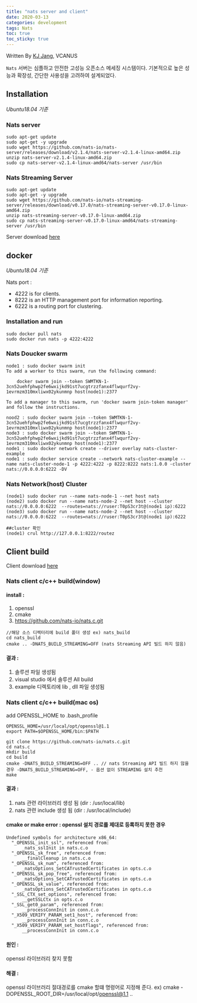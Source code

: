 ```yaml
---
title: "nats server and client"
date: 2020-03-13
categories: development
tags: Nats
toc: true
toc_sticky: true
---
```


Written By [KJ Jang](https://github.com/jjangchan), VCANUS

`Nats` 서버는 심플하고 안전한 고성능 오픈소스 메세징 시스템이다. 기본적으로 높은 성능과 확장성, 간단한 사용성을 고려하여 설계되었다.

## Installation
_Ubuntu18.04 기준_

### Nats server
```
sudo apt-get update
sudo apt-get -y upgrade
sudo wget https://github.com/nats-io/nats-server/releases/download/v2.1.4/nats-server-v2.1.4-linux-amd64.zip
unzip nats-server-v2.1.4-linux-amd64.zip
sudo cp nats-server-v2.1.4-linux-amd64/nats-server /usr/bin
```

### Nats Streaming Server
```
sudo apt-get update
sudo apt-get -y upgrade
sudo wget https://github.com/nats-io/nats-streaming-server/releases/download/v0.17.0/nats-streaming-server-v0.17.0-linux-amd64.zip
unzip nats-streaming-server-v0.17.0-linux-amd64.zip
sudo cp nats-streaming-server-v0.17.0-linux-amd64/nats-streaming-server /usr/bin
```
Server download [here](https://nats.io/download/)

## docker
_Ubuntu18.04 기준_

Nats port :
* 4222 is for clients.
* 8222 is an HTTP management port for information reporting.
* 6222 is a routing port for clustering.

### Installation and run
```
sudo docker pull nats
sudo docker run nats -p 4222:4222
```

### Nats Doucker swarm
```
node1 : sudo docker swarm init
To add a worker to this swarm, run the following command:

    docker swarm join --token SWMTKN-1-3cn52uehfphwp2fe6wxijkd91st7ucgtrzzfanx4flwqurf2vy-1evrmzm310mxliwx02ykunmnp host(node1):2377

To add a manager to this swarm, run 'docker swarm join-token manager' and follow the instructions.

nood2 : sudo docker swarm join --token SWMTKN-1-3cn52uehfphwp2fe6wxijkd91st7ucgtrzzfanx4flwqurf2vy-1evrmzm310mxliwx02ykunmnp host(node1):2377
node3 : sudo docker swarm join --token SWMTKN-1-3cn52uehfphwp2fe6wxijkd91st7ucgtrzzfanx4flwqurf2vy-1evrmzm310mxliwx02ykunmnp host(node1):2377
node1 : sudo docker network create --driver overlay nats-cluster-example
node1 : sudo docker service create --network nats-cluster-example --name nats-cluster-node-1 -p 4222:4222 -p 8222:8222 nats:1.0.0 -cluster nats://0.0.0.0:6222 -DV
```

### Nats Network(host) Cluster
```
(node1) sudo docker run --name nats-node-1 --net host nats
(node2) sudo docker run --name nats-node-2 --net host --cluster nats://0.0.0.0:6222  --routes=nats://ruser:T0pS3cr3t@(node1 ip):6222
(node3) sudo docker run --name nats-node-2 --net host --cluster nats://0.0.0.0:6222  --routes=nats://ruser:T0pS3cr3t@(node1 ip):6222

##cluster 확인
(node1) crul http://127.0.0.1:8222/routez
```

## Client build
Client download [here](https://nats.io/download/nats-io/nats.c/)
### Nats client c/c++ build(window)

#### install : 
1. openssl
2. cmake 
3. https://github.com/nats-io/nats.c.git

```
//해당 소스 디렉터리에 build 폴더 생성 ex) nats_build
cd nats_build
cmake .. -DNATS_BUILD_STREAMING=OFF (nats Streaming API 빌드 하지 않음)
```
#### 결과 :
1. 솔루션 파일 생성됨
2. visual studio 에서 솔루션 All build
3. example 디렉토리에 lib , dll 파일 생성됨


### Nats client c/c++ build(mac os)
add OPENSSL_HOME to .bash_profile
```
OPENSSL_HOME=/usr/local/opt/openssl@1.1
export PATH=$OPENSSL_HOME/bin:$PATH
```
```
git clone https://github.com/nats-io/nats.c.git
cd nats.c
mkdir build
cd build
cmake -DNATS_BUILD_STREAMING=OFF .. // nats Streaming API 빌드 하지 않을 경우 -DNATS_BUILD_STREAMING=OFF, - 옵션 없이 STREAMING 설치 추천
make
```
#### 결과 : 
1. nats 관련 라이브러리 생성 됨 (dir : /usr/local/lib)
2. nats 관련 include 생성 됨 (dir : /usr/local/include)

#### cmake or make error : openssl 설치 경로를 제대로 등록하지 못한 경우
```
Undefined symbols for architecture x86_64:
  "_OPENSSL_init_ssl", referenced from:
      _nats_sslInit in nats.c.o
  "_OPENSSL_sk_free", referenced from:
      __finalCleanup in nats.c.o
  "_OPENSSL_sk_num", referenced from:
      _natsOptions_SetCATrustedCertificates in opts.c.o
  "_OPENSSL_sk_pop_free", referenced from:
      _natsOptions_SetCATrustedCertificates in opts.c.o
  "_OPENSSL_sk_value", referenced from:
      _natsOptions_SetCATrustedCertificates in opts.c.o
  "_SSL_CTX_set_options", referenced from:
      __getSSLCtx in opts.c.o
  "_SSL_get0_param", referenced from:
      __processConnInit in conn.c.o
  "_X509_VERIFY_PARAM_set1_host", referenced from:
      __processConnInit in conn.c.o
  "_X509_VERIFY_PARAM_set_hostflags", referenced from:
      __processConnInit in conn.c.o
```
#### 원인 : 
openssl 라이브러리 찾지 못함
#### 해결 :
openssl 라이브러리 절대경로를 cmake 할떄 명령어로 지정해 준다.
ex) cmake -DOPENSSL_ROOT_DIR=/usr/local/opt/openssl@1.1 ..
```

